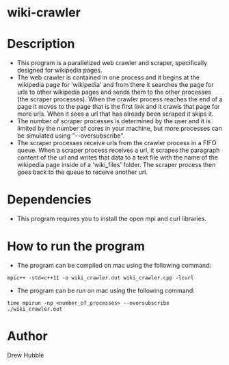 # wiki-crawler

# Description

* This program is a parallelized web crawler and scraper, specifically designed for wikipedia pages.
* The web crawler is contained in one process and it begins at the wikipedia page for 'wikipedia' and from there it searches the page for urls to other wikipedia pages and sends them to the other processes (the scraper processes). When the crawler process reaches the end of a page it moves to the page that is the first link and it crawls that page for more urls. When it sees a url that has already been scraped it skips it.
* The number of scraper processes is determined by the user and it is limited by the number of cores in your machine, but more processes can be simulated using "--oversubscribe".
* The scraper processes receive urls from the crawler process in a FIFO queue. When a scraper process receives a url, it scrapes the paragraph content of the url and writes that data to a text file with the name of the wikipedia page inside of a 'wiki_files' folder. The scraper process then goes back to the queue to receive another url.

# Dependencies

* This program requires you to install the open mpi and curl libraries.

# How to run the program
* The program can be compiled on mac using the following command:
```
mpic++ -std=c++11 -o wiki_crawler.out wiki_crawler.cpp -lcurl
```
* The program can be run on mac using the following command:
```
time mpirun -np <number_of_processes> --oversubscribe ./wiki_crawler.out
```

# Author

Drew Hubble

